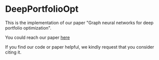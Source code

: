 # DeepPortfolioOpt

This is the implementation of our paper "Graph neural networks for deep portfolio optimization".

You could reach our paper [here](https://link.springer.com/article/10.1007/s00521-023-08862-w)


If you find our code or paper helpful, we kindly request that you consider citing it.





